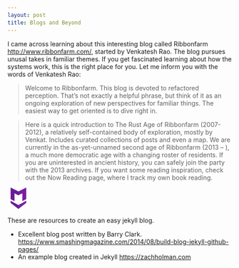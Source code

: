 ```yaml
---
layout: post
title: Blogs and Beyond
---
```


I came across learning about this interesting blog called Ribbonfarm <http://www.ribbonfarm.com/>, started by Venkatesh Rao. The blog pursues unusal takes in familiar themes. If you get fascinated learning about how the systems work, this is the right place for you. Let me inform you with the words of Venkatesh Rao: 


> Welcome to Ribbonfarm. This blog is devoted to refactored perception. That’s not exactly a helpful phrase, but think of it as an ongoing exploration of new perspectives for familiar things. The easiest way to get oriented is to dive right in.

> Here is a quick introduction to The Rust Age of Ribbonfarm (2007-2012), a relatively self-contained body of exploration,  mostly by Venkat. Includes curated collections of posts and even a map.
We are currently in the as-yet-unnamed second age of Ribbonfarm (2013 – ), a much more democratic age with a changing roster of residents. If you are uninterested in ancient history, you can safely join the party with the 2013 archives.
If you want some reading inspiration, check out the Now Reading page, where I track my own book reading.

![alt text](https://github.com/adam-p/markdown-here/raw/master/src/common/images/icon48.png "random image to see how image wroks in markdown")

These are resources to create an easy jekyll blog. 

* Excellent blog post written by Barry Clark. <https://www.smashingmagazine.com/2014/08/build-blog-jekyll-github-pages/> 
* An example blog created in Jekyll  <https://zachholman.com> 

 





